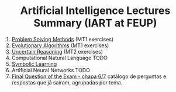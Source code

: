 <h1 align="center">Artificial Intelligence Lectures Summary (IART at FEUP)</h1>

 1. [Problem Solving Methods](summary/problem_solving_methods.md) (MT1 exercises)
 3. [Evolutionary Algorithms](summary/evolution_algorithms.md) (MT1 exercises)
 5. [Uncertain Reasoning](summary/uncertain_reasoning.md) (MT2 exercises)
 7. Computational Natural Language TODO
 8. [Symbolic Learning](summary/symbolic_learning.md)
 9. Artificial Neural Networks TODO
 10. [Final Question of the Exam - chapa 6/7](summary/last_question.md) catálogo de perguntas e respostas que já saíram, agrupadas por tema.
